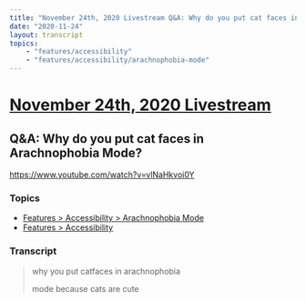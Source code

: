 ```yaml
---
title: "November 24th, 2020 Livestream Q&A: Why do you put cat faces in Arachnophobia Mode?"
date: "2020-11-24"
layout: transcript
topics:
    - "features/accessibility"
    - "features/accessibility/arachnophobia-mode"
---
```

# [November 24th, 2020 Livestream](../2020-11-24.md)
## Q&A: Why do you put cat faces in Arachnophobia Mode?
https://www.youtube.com/watch?v=vlNaHkvoi0Y

### Topics
* [Features > Accessibility > Arachnophobia Mode](../topics/features/accessibility/arachnophobia-mode.md)
* [Features > Accessibility](../topics/features/accessibility.md)

### Transcript

> why you put catfaces in arachnophobia
> 
> mode because cats are cute
> 
